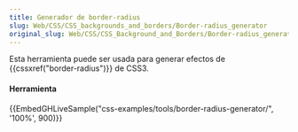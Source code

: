 ```yaml
---
title: Generador de border-radius
slug: Web/CSS/CSS_backgrounds_and_borders/Border-radius_generator
original_slug: Web/CSS/CSS_Background_and_Borders/Border-radius_generator
---
```


Esta herramienta puede ser usada para generar efectos de {{cssxref("border-radius")}} de CSS3.

#### Herramienta

{{EmbedGHLiveSample("css-examples/tools/border-radius-generator/", '100%', 900)}}
